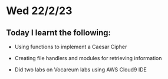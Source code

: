 # Wed 22/2/23
## Today I learnt the following:

* Using functions to implement a Caesar Cipher

* Creating file handlers and modules for retrieving information

*  Did two labs on Vocareum labs using AWS Cloud9 IDE
